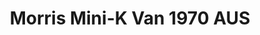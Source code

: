 ---
    title: Morris Mini-K Van 1970 AUS
    slug: Morris-Mini-K-Van-1970-AUS
    description:
    code: Morris-Mini-K-Van-1970-AUS
    image: https://cmdiy-archive.s3.us-east-1.amazonaws.com/adverts/images/Morris+Mini-K+Van+1970+AUS.jpeg
    download: https://cmdiy-archive.s3.us-east-1.amazonaws.com/adverts/documents/Morris+Mini-K+Van+1970+AUS.pdf
---